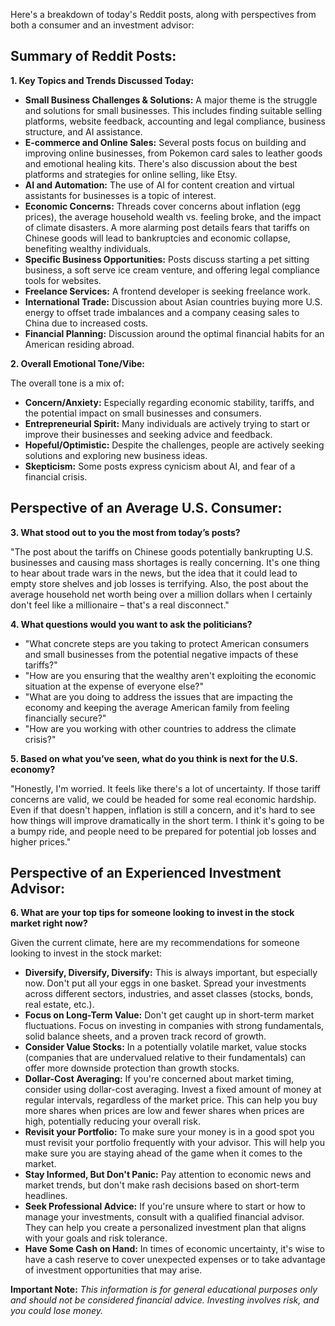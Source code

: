 Here's a breakdown of today's Reddit posts, along with perspectives from both a consumer and an investment advisor:

## Summary of Reddit Posts:

**1. Key Topics and Trends Discussed Today:**

*   **Small Business Challenges & Solutions:** A major theme is the struggle and solutions for small businesses. This includes finding suitable selling platforms, website feedback, accounting and legal compliance, business structure, and AI assistance.
*   **E-commerce and Online Sales:** Several posts focus on building and improving online businesses, from Pokemon card sales to leather goods and emotional healing kits. There's also discussion about the best platforms and strategies for online selling, like Etsy.
*   **AI and Automation:** The use of AI for content creation and virtual assistants for businesses is a topic of interest.
*   **Economic Concerns:** Threads cover concerns about inflation (egg prices), the average household wealth vs. feeling broke, and the impact of climate disasters. A more alarming post details fears that tariffs on Chinese goods will lead to bankruptcies and economic collapse, benefiting wealthy individuals.
*   **Specific Business Opportunities:** Posts discuss starting a pet sitting business, a soft serve ice cream venture, and offering legal compliance tools for websites.
*   **Freelance Services:** A frontend developer is seeking freelance work.
*   **International Trade:** Discussion about Asian countries buying more U.S. energy to offset trade imbalances and a company ceasing sales to China due to increased costs.
*   **Financial Planning:** Discussion around the optimal financial habits for an American residing abroad.

**2. Overall Emotional Tone/Vibe:**

The overall tone is a mix of:

*   **Concern/Anxiety:** Especially regarding economic stability, tariffs, and the potential impact on small businesses and consumers.
*   **Entrepreneurial Spirit:** Many individuals are actively trying to start or improve their businesses and seeking advice and feedback.
*   **Hopeful/Optimistic:** Despite the challenges, people are actively seeking solutions and exploring new business ideas.
*   **Skepticism:** Some posts express cynicism about AI, and fear of a financial crisis.

## Perspective of an Average U.S. Consumer:

**3. What stood out to you the most from today’s posts?**

"The post about the tariffs on Chinese goods potentially bankrupting U.S. businesses and causing mass shortages is really concerning. It's one thing to hear about trade wars in the news, but the idea that it could lead to empty store shelves and job losses is terrifying. Also, the post about the average household net worth being over a million dollars when I certainly don't feel like a millionaire – that's a real disconnect."

**4. What questions would you want to ask the politicians?**

*   "What concrete steps are you taking to protect American consumers and small businesses from the potential negative impacts of these tariffs?"
*   "How are you ensuring that the wealthy aren't exploiting the economic situation at the expense of everyone else?"
*   "What are you doing to address the issues that are impacting the economy and keeping the average American family from feeling financially secure?"
*   "How are you working with other countries to address the climate crisis?"

**5. Based on what you’ve seen, what do you think is next for the U.S. economy?**

"Honestly, I'm worried. It feels like there's a lot of uncertainty. If those tariff concerns are valid, we could be headed for some real economic hardship. Even if that doesn't happen, inflation is still a concern, and it's hard to see how things will improve dramatically in the short term. I think it's going to be a bumpy ride, and people need to be prepared for potential job losses and higher prices."

## Perspective of an Experienced Investment Advisor:

**6. What are your top tips for someone looking to invest in the stock market right now?**

Given the current climate, here are my recommendations for someone looking to invest in the stock market:

*   **Diversify, Diversify, Diversify:** This is always important, but especially now. Don't put all your eggs in one basket. Spread your investments across different sectors, industries, and asset classes (stocks, bonds, real estate, etc.).
*   **Focus on Long-Term Value:** Don't get caught up in short-term market fluctuations. Focus on investing in companies with strong fundamentals, solid balance sheets, and a proven track record of growth.
*   **Consider Value Stocks:** In a potentially volatile market, value stocks (companies that are undervalued relative to their fundamentals) can offer more downside protection than growth stocks.
*   **Dollar-Cost Averaging:** If you're concerned about market timing, consider using dollar-cost averaging. Invest a fixed amount of money at regular intervals, regardless of the market price. This can help you buy more shares when prices are low and fewer shares when prices are high, potentially reducing your overall risk.
*   **Revisit your Portfolio:** To make sure your money is in a good spot you must revisit your portfolio frequently with your advisor. This will help you make sure you are staying ahead of the game when it comes to the market.
*   **Stay Informed, But Don't Panic:** Pay attention to economic news and market trends, but don't make rash decisions based on short-term headlines.
*   **Seek Professional Advice:** If you're unsure where to start or how to manage your investments, consult with a qualified financial advisor. They can help you create a personalized investment plan that aligns with your goals and risk tolerance.
*   **Have Some Cash on Hand:** In times of economic uncertainty, it's wise to have a cash reserve to cover unexpected expenses or to take advantage of investment opportunities that may arise.

**Important Note:** *This information is for general educational purposes only and should not be considered financial advice. Investing involves risk, and you could lose money.*
